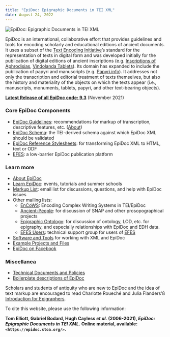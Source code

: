 ```yaml
---
title: "EpiDoc: Epigraphic Documents in TEI XML"
date: August 24, 2022
---
```

![EpiDoc: Epigraphic Documents in TEI XML](https://sourceforge.net/p/epidoc/wiki/Images/attachment/new-banner.jpg)

EpiDoc is an international, collaborative effort that provides guidelines and tools for encoding scholarly and educational editions of ancient documents. It uses a subset of the [Text Encoding Initiative](https://www.tei-c.org/)’s standard for the representation of texts in digital form and was developed initially for the publication of digital editions of ancient inscriptions (e.g. [Inscriptions of Aphrodisias](https://insaph.kcl.ac.uk/insaph/), [Vindolanda Tablets](http://vindolanda.csad.ox.ac.uk/)). Its domain has expanded to include the publication of papyri and manuscripts (e.g. [Papyri.info](https://papyri.info/)). It addresses not only the transcription and editorial treatment of texts themselves, but also the history and materiality of the objects on which the texts appear (i.e., manuscripts, monuments, tablets, papyri, and other text-bearing objects).

**[Latest Release of all EpiDoc code: 9.3](https://sourceforge.net/p/epidoc/wiki/LatestRelease/)** (November 2021)

### Core EpiDoc Components

* [EpiDoc Guidelines](https://epidoc.stoa.org/gl/latest/): recommendations for markup of transcription, descriptive features, etc. ([About](https://sourceforge.net/p/epidoc/wiki/Guidelines/))
* [EpiDoc Schema](https://sourceforge.net/p/epidoc/wiki/Schema/): the TEI-derived schema against which EpiDoc XML should be validated
* [EpiDoc Reference Stylesheets](https://sourceforge.net/p/epidoc/wiki/Stylesheets/): for transforming EpiDoc XML to HTML, text or ODF
* [EFES](https://github.com/EpiDoc/EFES): a low-barrier EpiDoc publication platform

### Learn more

* [About EpiDoc](https://sourceforge.net/p/epidoc/wiki/About/)
* [Learn EpiDoc](https://sourceforge.net/p/epidoc/wiki/Training/): events, tutorials and summer schools
* [Markup List](https://sourceforge.net/p/epidoc/wiki/MarkupList/): email list for discussions, questions, and help with EpiDoc issues
* Other mailing lists:
  * [EnCoWS](https://groups.google.com/forum/#!forum/encows): Encoding Complex Writing Systems in TEI/EpiDoc
  * [Ancient-People](https://groups.google.com/forum/#!forum/ancient-people): for discussion of SNAP and other prosopographical projects
  * [Epigraphic Ontology](https://groups.google.com/forum/#!forum/epont): for discussion of ontology, LOD, etc. for epigraphy, and especially relationships with EpiDoc and EDH data.
  * [EFES Users](https://groups.google.com/forum/#!forum/efes-users): technical support group for users of [EFES](https://github.com/EpiDoc/EFES)
* [Software and Tools](https://sourceforge.net/p/epidoc/wiki/Software/) for working with XML and EpiDoc
* [Example Projects and Files](https://sourceforge.net/p/epidoc/wiki/Examples/)
* [EpiDoc on Facebook](https://www.facebook.com/EpiDoc)

### Miscellanea

* [Technical Documents and Policies](https://sourceforge.net/p/epidoc/wiki/TechDocs/)
* [Boilerplate descriptions of EpiDoc](https://sourceforge.net/p/epidoc/wiki/Boilerplate/)

Scholars and students of antiquity who are new to EpiDoc and the idea of text markup are encouraged to read Charlotte Roueché and Julia Flanders’ß [Introduction for Epigraphers](https://epidoc.stoa.org/gl/latest/intro-eps.html).

To cite this website, please use the following information:

**Tom Elliott, Gabriel Bodard, Hugh Cayless _et al._ (2006-2021), _EpiDoc: Epigraphic Documents in TEI XML._ Online material, available: `<https://epidoc.stoa.org/>`.**
